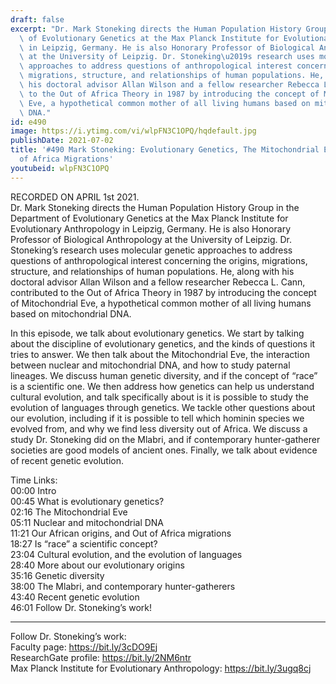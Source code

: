 ```yaml
---
draft: false
excerpt: "Dr. Mark Stoneking directs the Human Population History Group in the Department\
  \ of Evolutionary Genetics at the Max Planck Institute for Evolutionary Anthropology\
  \ in Leipzig, Germany. He is also Honorary Professor of Biological Anthropology\
  \ at the University of Leipzig. Dr. Stoneking\u2019s research uses molecular genetic\
  \ approaches to address questions of anthropological interest concerning the origins,\
  \ migrations, structure, and relationships of human populations. He, along with\
  \ his doctoral advisor Allan Wilson and a fellow researcher Rebecca L. Cann, contributed\
  \ to the Out of Africa Theory in 1987 by introducing the concept of Mitochondrial\
  \ Eve, a hypothetical common mother of all living humans based on mitochondrial\
  \ DNA."
id: e490
image: https://i.ytimg.com/vi/wlpFN3C1OPQ/hqdefault.jpg
publishDate: 2021-07-02
title: '#490 Mark Stoneking: Evolutionary Genetics, The Mitochondrial Eve, and Out
  of Africa Migrations'
youtubeid: wlpFN3C1OPQ
---
```

RECORDED ON APRIL 1st 2021.  
Dr. Mark Stoneking directs the Human Population History Group in the Department of Evolutionary Genetics at the Max Planck Institute for Evolutionary Anthropology in Leipzig, Germany. He is also Honorary Professor of Biological Anthropology at the University of Leipzig. Dr. Stoneking’s research uses molecular genetic approaches to address questions of anthropological interest concerning the origins, migrations, structure, and relationships of human populations. He, along with his doctoral advisor Allan Wilson and a fellow researcher Rebecca L. Cann, contributed to the Out of Africa Theory in 1987 by introducing the concept of Mitochondrial Eve, a hypothetical common mother of all living humans based on mitochondrial DNA.

In this episode, we talk about evolutionary genetics. We start by talking about the discipline of evolutionary genetics, and the kinds of questions it tries to answer. We then talk about the Mitochondrial Eve, the interaction between nuclear and mitochondrial DNA, and how to study paternal lineages. We discuss human genetic diversity, and if the concept of “race” is a scientific one. We then address how genetics can help us understand cultural evolution, and talk specifically about is it is possible to study the evolution of languages through genetics. We tackle other questions about our evolution, including if it is possible to tell which hominin species we evolved from, and why we find less diversity out of Africa. We discuss a study Dr. Stoneking did on the Mlabri, and if contemporary hunter-gatherer societies are good models of ancient ones. Finally, we talk about evidence of recent genetic evolution.

Time Links:  
00:00 Intro  
00:45  What is evolutionary genetics?  
02:16  The Mitochondrial Eve  
05:11  Nuclear and mitochondrial DNA  
11:21  Our African origins, and Out of Africa migrations  
18:27  Is “race” a scientific concept?  
23:04  Cultural evolution, and the evolution of languages  
28:40  More about our evolutionary origins   
35:16  Genetic diversity  
38:00  The Mlabri, and contemporary hunter-gatherers  
43:40  Recent genetic evolution  
46:01  Follow Dr. Stoneking’s work!

---

Follow Dr. Stoneking’s work:  
Faculty page: https://bit.ly/3cDO9Ej  
ResearchGate profile: https://bit.ly/2NM6ntr  
Max Planck Institute for Evolutionary Anthropology: https://bit.ly/3ugq8cj
